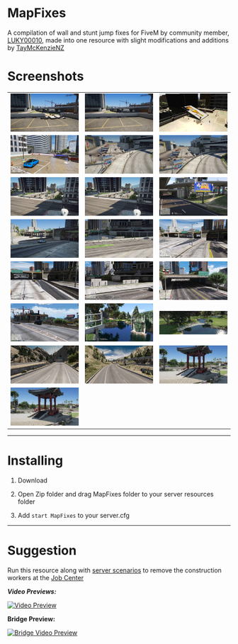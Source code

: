 # MapFixes

A compilation of wall and stunt jump fixes for FiveM by community member, [LUKY00010](https://forum.cfx.re/u/luky00010/), made into one resource with slight modifications and additions by [TayMcKenzieNZ](https://github.com/taymckenzienz)

# Screenshots

| | | |
|-|-|-|
| <img src="Screenshots/001.jpg" width="250"> | <img src="Screenshots/002.jpg" width="250"> | <img src="Screenshots/003.jpg" width="250"> |
| <img src="Screenshots/004.jpg" width="250"> | <img src="Screenshots/005.jpg" width="250"> | <img src="Screenshots/006.jpg" width="250"> |
| <img src="Screenshots/007.jpg" width="250"> | <img src="Screenshots/008.jpg" width="250"> | <img src="Screenshots/009.jpg" width="250"> |
| <img src="Screenshots/010.jpg" width="250"> | <img src="Screenshots/011.jpg" width="250"> | <img src="Screenshots/012.jpg" width="250"> |
| <img src="Screenshots/013.jpg" width="250"> | <img src="Screenshots/014.jpg" width="250"> | <img src="Screenshots/015.jpg" width="250"> |
| <img src="Screenshots/016.jpg" width="250"> | <img src="Screenshots/017.jpg" width="250"> | <img src="Screenshots/018.jpg" width="250"> |
| <img src="Screenshots/019.jpg" width="250"> | <img src="Screenshots/020.jpg" width="250"> | <img src="Screenshots/021.jpg" width="250"> |
| <img src="Screenshots/022.jpg" width="250"> |


---------------------------------------

# Installing

1. Download

2. Open Zip folder and drag MapFixes folder to your server resources folder

3. Add `start MapFixes` to your server.cfg

---------------------------------------

# Suggestion

Run this resource along with [server scenarios](https://github.com/TayMcKenzieNZ/server_scenarios) to remove the construction workers at the [Job Center](https://github.com/TayMcKenzieNZ/WallFixes/blob/main/Wall%20Fixes/Screenshots/c.jpg)

_**Video Previews:**_

[![Video Preview](https://img.youtube.com/vi/aR7FJ6mFj8U/0.jpg)](https://www.youtube.com/watch?v=aR7FJ6mFj8U)

**Bridge Preview:**

[![Bridge Video Preview](https://img.youtube.com/vi/Myin8mm9SCY/0.jpg)](https://www.youtube.com/watch?v=Myin8mm9SCY)
